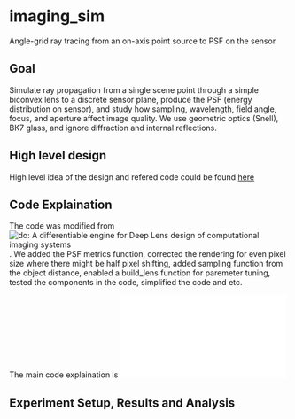 # imaging_sim
Angle-grid ray tracing from an on-axis point source to PSF on the sensor

## Goal
Simulate ray propagation from a single scene point through a simple biconvex lens to a discrete sensor plane, produce the PSF (energy distribution on sensor), and study how sampling, wavelength, field angle, focus, and aperture affect image quality. We use geometric optics (Snell), BK7 glass, and ignore diffraction and internal reflections.
## High level design

High level idea of the design and refered code could be found [here](./doc/general.md)

## Code Explaination

The code was modified from ![do: A differentiable engine for Deep Lens design of computational imaging systems](https://github.com/vccimaging/DiffOptics). We added the PSF metrics function, corrected the rendering for even pixel size where there might be half pixel shifting, added sampling function from the object distance, enabled a build_lens function for paremeter tuning, tested the components in the code, simplified the code and etc.

The main code explaination is ![here](./doc/codeexplanation.md)

## Experiment Setup, Results and Analysis






